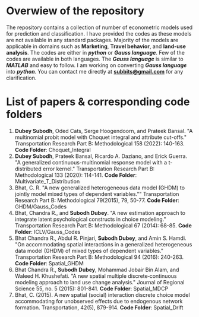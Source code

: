 # Overwiew of the repository
The repository contains a collection of number of econometric models used for prediction and classification. I have provided the codes as these models are not available in any standard packages. Majority of the models are applicable in domains such as **Marketing**, **Travel behavior**, and **land-use analysis**. 
The codes are either in _**python**_ or _**Gauss language**_. Few of the codes are available in both languages. The  _**Gauss language**_ is similar to _**MATLAB**_ and easy to follow. I am working on converting _**Gauss language**_ into _**python**_.
You can contact me directly at **subbits@gmail.com** for any clarification. 

# List of papers & corresponding code folders
1. **Dubey Subodh**, Oded Cats, Serge Hoogendoorn, and Prateek Bansal. "A multinomial probit model with Choquet integral and attribute cut-offs." Transportation Research Part B: Methodological 158 (2022): 140-163. **Code Folder**: Choquet_Integral 
2. **Dubey Subodh**, Prateek Bansal, Ricardo A. Daziano, and Erick Guerra. "A generalized continuous-multinomial response model with a t-distributed error kernel." Transportation Research Part B: Methodological 133 (2020): 114-141. **Code Folder**: Multivariate_T_Distribution
3. Bhat, C. R. "A new generalized heterogeneous data model (GHDM) to jointly model mixed types of dependent variables."" Transportation Research Part B: Methodological 79(2015), 79, 50-77. **Code Folder**: GHDM/Gauss_Codes
4. Bhat, Chandra R., and **Subodh Dubey**. "A new estimation approach to integrate latent psychological constructs in choice modeling." Transportation Research Part B: Methodological 67 (2014): 68-85. **Code Folder**: ICLV/Gauss_Codes
5. Bhat Chandra R., Abdul R. Pinjari, **Subodh Dubey**, and Amin S. Hamdi. "On accommodating spatial interactions in a generalized heterogeneous data model (GHDM) of mixed types of dependent variables." Transportation Research Part B: Methodological 94 (2016): 240-263. **Code Folder**: Spatial_GHDM
6. Bhat Chandra R., **Subodh Dubey**, Mohammad Jobair Bin Alam, and Waleed H. Khushefati. "A new spatial multiple discrete‐continuous modeling approach to land use change analysis." Journal of Regional Science 55, no. 5 (2015): 801-841. **Code Folder**: Spatial_MDCP
7. Bhat, C. (2015). A new spatial (social) interaction discrete choice model accommodating for unobserved effects due to endogenous network formation. Transportation, 42(5), 879-914. **Code Folder**: Spatial_Drift

